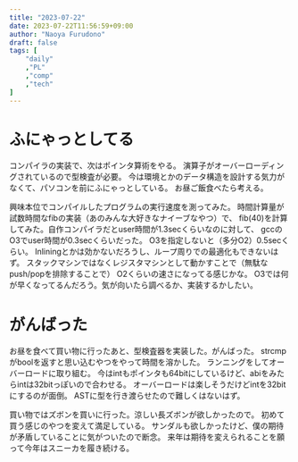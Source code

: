 ```yaml
---
title: "2023-07-22"
date: 2023-07-22T11:56:59+09:00
author: "Naoya Furudono"
draft: false
tags: [
    "daily"
    ,"PL"
    ,"comp"
    ,"tech"
]
---
```


# ふにゃっとしてる

コンパイラの実装で、次はポインタ算術をやる。
演算子がオーバーローディングされているので型検査が必要。
今は環境とかのデータ構造を設計する気力がなくて、パソコンを前にふにゃっとしている。
お昼ご飯食べたら考える。

興味本位でコンパイルしたプログラムの実行速度を測ってみた。
時間計算量が試数時間なfibの実装（あのみんな大好きなナイーブなやつ）で、
fib(40)を計算してみた。自作コンパイラだとuser時間が1.3secくらいなのに対して、
gccのO3でuser時間が0.3secくらいだった。
O3を指定しないと（多分O2）0.5secくらい。
Inliningとかは効かないだろうし、ループ周りでの最適化もできないはず。
スタックマシンではなくレジスタマシンとして動かすことで（無駄なpush/popを排除することで）
O2くらいの速さになってる感じかな。
O3では何が早くなってるんだろう。気が向いたら調べるか、実装するかしたい。

# がんばった

お昼を食べて買い物に行ったあと、型検査器を実装した。がんばった。
strcmpがboolを返すと思い込むやつをやって時間を溶かした。
ランニングをしてオーバーロードに取り組む。
今はintもポインタも64bitにしているけど、abiをみたらintは32bitっぽいので合わせる。
オーバーロードは楽しそうだけどintを32bitにするのが面倒。
ASTに型を行き渡らせたので難しくはないはず。

買い物ではズボンを買いに行った。涼しい長ズボンが欲しかったので。
初めて買う感じのやつを変えて満足している。
サンダルも欲しかったけど、僕の期待が矛盾していることに気がついたので断念。
来年は期待を変えられることを願って今年はスニーカを履き続ける。

